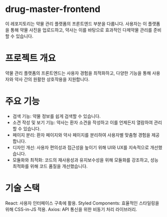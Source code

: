 # drug-master-frontend
이 레포지토리는 약물 관리 플랫폼의 프론트엔드 부분을 다룹니다. 사용자는 이 플랫폼을 통해 약물 사진을 업로드하고, 약사는 이를 바탕으로 효과적인 다제약물 관리를 준비할 수 있습니다.

# 프로젝트 개요
약물 관리 플랫폼의 프론트엔드는 사용자 경험을 최적화하고, 다양한 기능을 통해 사용자와 약사 간의 원활한 상호작용을 지원합니다.

# 주요 기능
* 검색 기능: 약물 정보를 쉽게 검색할 수 있습니다.
* 소견 작성 및 보기 기능: 약사는 환자 소견을 작성하고 이를 언제든지 열람하여 관리할 수 있습니다.
* 페이지 분리: 환자 페이지와 약사 페이지를 분리하여 사용자별 맞춤형 경험을 제공합니다.
* 디자인 개선: 사용자 편의성과 접근성을 높이기 위해 UI와 UX를 지속적으로 개선했습니다.
* 모듈화와 최적화: 코드의 재사용성과 유지보수성을 위해 모듈화를 강조하고, 성능 최적화를 위해 코드 품질을 개선했습니다.
# 기술 스택
React: 사용자 인터페이스 구축에 활용.
Styled Components: 효율적인 스타일링을 위해 CSS-in-JS 적용.
Axios: API 통신을 위한 비동기 처리 라이브러리.
